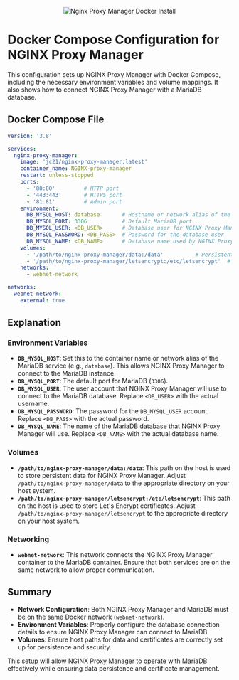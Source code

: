 <p align="center">
  <img src="https://www.virtualizationhowto.com/wp-content/uploads/2023/10/Nginx-Proxy-Manager-Docker-Install.png" alt="Nginx Proxy Manager Docker Install" />
</p>

# Docker Compose Configuration for NGINX Proxy Manager

This configuration sets up NGINX Proxy Manager with Docker Compose, including the necessary environment variables and volume mappings. It also shows how to connect NGINX Proxy Manager with a MariaDB database.

## Docker Compose File

```yaml
version: '3.8'

services:
  nginx-proxy-manager:
    image: 'jc21/nginx-proxy-manager:latest'
    container_name: NGINX-proxy-manager
    restart: unless-stopped
    ports:
      - '80:80'         # HTTP port
      - '443:443'       # HTTPS port
      - '81:81'         # Admin port
    environment:
      DB_MYSQL_HOST: database       # Hostname or network alias of the MariaDB container
      DB_MYSQL_PORT: 3306           # Default MariaDB port
      DB_MYSQL_USER: <DB_USER>      # Database user for NGINX Proxy Manager
      DB_MYSQL_PASSWORD: <DB_PASS>  # Password for the database user
      DB_MYSQL_NAME: <DB_NAME>      # Database name used by NGINX Proxy Manager
    volumes:
      - '/path/to/nginx-proxy-manager/data:/data'          # Persistent storage for NGINX Proxy Manager data
      - '/path/to/nginx-proxy-manager/letsencrypt:/etc/letsencrypt'  # Storage for Let's Encrypt certificates
    networks:
      - webnet-network

networks:
  webnet-network:
    external: true
```
## Explanation

### Environment Variables

- **`DB_MYSQL_HOST`**: Set this to the container name or network alias of the MariaDB service (e.g., `database`). This allows NGINX Proxy Manager to connect to the MariaDB instance.
- **`DB_MYSQL_PORT`**: The default port for MariaDB (`3306`).
- **`DB_MYSQL_USER`**: The user account that NGINX Proxy Manager will use to connect to the MariaDB database. Replace `<DB_USER>` with the actual username.
- **`DB_MYSQL_PASSWORD`**: The password for the `DB_MYSQL_USER` account. Replace `<DB_PASS>` with the actual password.
- **`DB_MYSQL_NAME`**: The name of the MariaDB database that NGINX Proxy Manager will use. Replace `<DB_NAME>` with the actual database name.

### Volumes

- **`/path/to/nginx-proxy-manager/data:/data`**: This path on the host is used to store persistent data for NGINX Proxy Manager. Adjust `/path/to/nginx-proxy-manager/data` to the appropriate directory on your host system.
- **`/path/to/nginx-proxy-manager/letsencrypt:/etc/letsencrypt`**: This path on the host is used to store Let's Encrypt certificates. Adjust `/path/to/nginx-proxy-manager/letsencrypt` to the appropriate directory on your host system.

### Networking

- **`webnet-network`**: This network connects the NGINX Proxy Manager container to the MariaDB container. Ensure that both services are on the same network to allow proper communication.

## Summary

- **Network Configuration**: Both NGINX Proxy Manager and MariaDB must be on the same Docker network (`webnet-network`).
- **Environment Variables**: Properly configure the database connection details to ensure NGINX Proxy Manager can connect to MariaDB.
- **Volumes**: Ensure host paths for data and certificates are correctly set up for persistence and security.

This setup will allow NGINX Proxy Manager to operate with MariaDB effectively while ensuring data persistence and certificate management.

